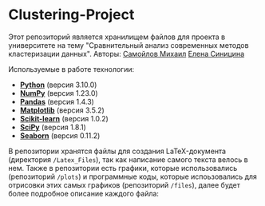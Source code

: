 # Clustering-Project

Этот репозиторий является хранилищем файлов для проекта в университете на тему "Сравнительный анализ современных методов кластеризации данных".
Авторы:
[Самойлов Михаил](https://t.me/samoilov_ma)
[Елена Синицина](https://t.me/sinits_a)

Используемые в работе технологии:

- **[Python](https://www.python.org/)** (версия 3.10.0)
- **[NumPy](https://pypi.org/project/numpy/)** (версия 1.23.0)
- **[Pandas](https://pypi.org/project/pandas/)** (версия 1.4.3)
- **[Matplotlib](https://pypi.org/project/matplotlib/)** (версия 3.5.2)
- **[Scikit-learn](https://pypi.org/project/scikit-learn/)** (версия 1.0.2)
- **[SciPy](https://pypi.org/project/scipy/)** (версия 1.8.1)
- **[Seaborn](https://pypi.org/project/seaborn/)** (версия 0.11.2)


В репозитории хранятся файлы для создания LaTeX-документа (директория `/Latex_Files`), так как написание самого текста велось в нем. Также в репозитории есть графики, которые использовались (репозиторий `/plots`) и программные коды, которые испоьзовались для отрисовки этих самых графиков (репозиторий `/files`), далее будет более подробное описание каждого файла:

